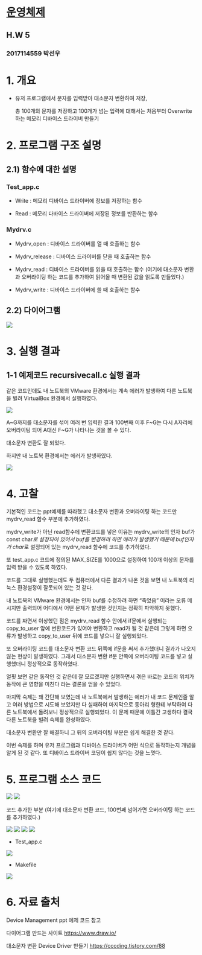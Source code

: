 
# [운영체제](../README.md) 
## H.W 5
### 2017114559	박선우
# 1.	개요
  - 유저 프로그램에서 문자를 입력받아 대소문자 변환하여 저장, 
  
     총 100개의 문자를 저장하고 100개가 넘는 입력에 대해서는 처음부터 Overwrite 하는 메모리 디바이스 드라이버 만들기
     
# 2.	프로그램 구조 설명

## 2.1) 함수에 대한 설명

### Test_app.c
- Write : 메모리 디바이스 드라이버에 정보를 저장하는 함수

- Read : 메모리 다바이스 드라이버에 저장된 정보를 반환하는 함수

### Mydrv.c
- Mydrv_open : 디바이스 드라이버를 열 때 호출하는 함수

- Mydrv_release : 디바이스 드라이버를 닫을 때 호출하는 함수

- Mydrv_read : 디바이스 드라이버를 읽을 때 호출하는 함수
  (여기에 대소문자 변환과 오버라이팅 하는 코드를 추가하여 읽어올 때 변환된 값을 읽도록 만들었다.)

- Mydrv_write : 디바이스 드라이버에 쓸 때 호출하는 함수

## 2.2) 다이어그램

 ![](./img/1.png)
 
# 3.	실행 결과
## 1-1 예제코드 recursivecall.c 실행 결과

 같은 코드인데도 내 노트북의 VMware 환경에서는 계속 에러가 발생하여 다른 노트북을 빌려 VirtualBox 환경에서 실행하였다.

 ![](./img/2.png)
 
 A~G까지를 대소문자를 섞어 여러 번 입력한 결과 100번째 이후 F~G는 다시 A자리에 오버라이팅 되어 A대신 F~G가 나타나는 것을 볼 수 있다.
 
 대소문자 변환도 잘 되었다.

 하지만 내 노트북 환경에서는 에러가 발생하였다.
 
 ![](./img/3.png)

# 4.	고찰

기본적인 코드는 ppt예제를 따라했고 대소문자 변환과 오버라이팅 하는 코드만 mydrv_read 함수 부분에 추가하였다.

mydrv_write가 아닌 read함수에 변환코드를 넣은 이유는 mydrv_write의 인자 buf가 const char*로 설정되어 있어서 buf를 변경하려 하면 에러가 발생했기 때문에 buf인자가 char*로 설정되어 있는 mydrv_read 함수에 코드를 추가하였다.

또 test_app.c 코드에 정의된 MAX_SIZE를 1000으로 설정하여 100개 이상의 문자를 입력 받을 수 있도록 하였다. 

코드를 그대로 실행했는데도 두 컴퓨터에서 다른 결과가 나온 것을 보면 내 노트북의 리눅스 환경설정이 잘못되어 있는 것 같다. 

내 노트북의 VMware 환경에서는 인자 buf를 수정하려 하면 “죽었음” 이라는 오류 메시지만 출력되어 어디에서 어떤 문제가 발생한 것인지는 정확히 파악하지 못했다.

코드를 짜면서 이상했던 점은 mydrv_read 함수 안에서 if문에서 실행되는 copy_to_user 앞에 변환코드가 있어야 변환하고 read가 될 것 같은데 그렇게 하면 오류가 발생하고 copy_to_user 뒤에 코드를 넣으니 잘 실행되었다.

또 오버라이팅 코드를 대소문자 변환 코드 뒤쪽에 if문을 써서 추가했더니 결과가 나오지 않는 현상이 발생하였다. 그래서 대소문자 변환 if문 안쪽에 오버라이팅 코드를 넣고 실행했더니 정상적으로 동작하였다. 

얼핏 보면 같은 동작인 것 같은데 잘 모르겠지만 실행하면서 겪은 바로는 코드의 위치가 동작에 큰 영향을 미친다 라는 결론을 얻을 수 있었다.

마지막 숙제는 꽤 간단해 보였는데 내 노트북에서 발생하는 에러가 내 코드 문제인줄 알고 여러 방법으로 시도해 보았지만 다 실패하여 마지막으로 동아리 형한테 부탁하여 다른 노트북에서 돌려보니 정상적으로 실행되었다. 이 문제 때문에 이틀간 고생하다 결국 다른 노트북을 빌려 숙제를 완성하였다. 

대소문자 변환만 잘 해결하니 그 뒤의 오버라이팅 부분은 쉽게 해결한 것 같다. 

이번 숙제를 하며 유저 프로그램과 디바이스 드라이버가 어떤 식으로 동작하는지 개념을 알게 된 것 같다. 또 디바이스 드라이버 코딩이 쉽지 않다는 것을 느꼇다.

# 5.	프로그램 소스 코드

 ![](./img/4.png)
 ![](./img/5.png)
 
 코드 추가한 부분 (여기에 대소문자 변환 코드, 100번째 넘어가면 오버라이팅 하는 코드를 추가하였다.)
 
 ![](./img/6.png)
 ![](./img/7.png)
 ![](./img/8.png)
 ![](./img/9.png)
 
 - Test_app.c
 
 ![](./img/10.png)
 
 - Makefile
 
 ![](./img/11.png)
 
# 6.	자료 출처

Device Management ppt 예제 코드 참고

다이어그램 만드는 사이트
https://www.draw.io/

대소문자 변환 Device Driver 만들기
https://cccding.tistory.com/88
